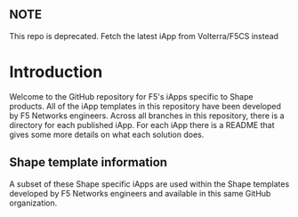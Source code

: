 ## NOTE
This repo is deprecated. Fetch the latest iApp from Volterra/F5CS instead


# Introduction

Welcome to the GitHub repository for F5's iApps specific to Shape products.  All of the iApp templates in this repository have been developed by F5 Networks engineers. Across all branches in this repository, there is a directory for each published iApp.  For each iApp there is a README that gives some more details on what each solution does.

## Shape template information

A subset of these Shape specific iApps are used within the Shape templates developed by F5 Networks engineers and available in this same GitHub organization.

